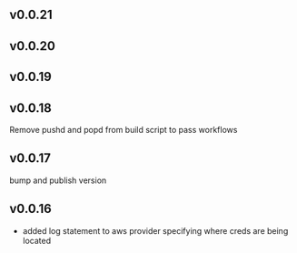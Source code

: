 v0.0.21
---

 
v0.0.20
---

 
v0.0.19
---

 
v0.0.18
---
Remove pushd and popd from build script to pass workflows
 
v0.0.17
---
bump and publish version
 
v0.0.16
---
- added log statement to aws provider specifying where creds are being located
 
